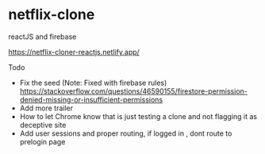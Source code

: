 # netflix-clone
reactJS and firebase

https://netflix-cloner-reactjs.netlify.app/


Todo
- Fix the seed (Note: Fixed with firebase rules) https://stackoverflow.com/questions/46590155/firestore-permission-denied-missing-or-insufficient-permissions
- Add more trailer
- How to let Chrome know that is just testing a clone and not flagging it as deceptive site
- Add user sessions and proper routing, if logged in , dont route to prelogin page
